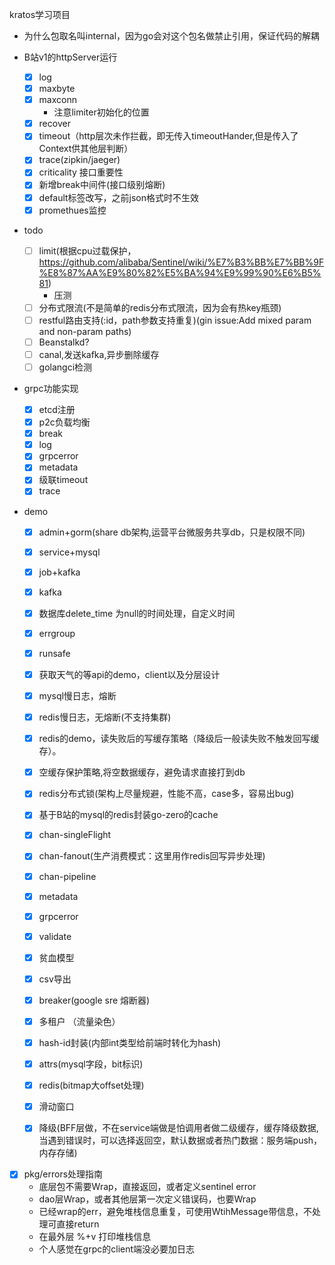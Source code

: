 kratos学习项目

- 为什么包取名叫internal，因为go会对这个包名做禁止引用，保证代码的解耦

- B站v1的httpServer运行
    - [x] log
    - [x] maxbyte
    - [x] maxconn
        - 注意limiter初始化的位置 
    - [x] recover
    - [x] timeout（http层次未作拦截，即无传入timeoutHander,但是传入了Context供其他层判断）
    - [x] trace(zipkin/jaeger)
    - [x] criticality 接口重要性
    - [x] 新增break中间件(接口级别熔断) 
    - [x] default标签改写，之前json格式时不生效
    - [x] promethues监控

- todo
    - [ ] limit(根据cpu过载保护，https://github.com/alibaba/Sentinel/wiki/%E7%B3%BB%E7%BB%9F%E8%87%AA%E9%80%82%E5%BA%94%E9%99%90%E6%B5%81)
        - 压测
    - [ ] 分布式限流(不是简单的redis分布式限流，因为会有热key瓶颈)
    - [ ] restful路由支持(:id，path参数支持重复)(gin issue:Add mixed param and non-param paths)
    - [ ] Beanstalkd?
    - [ ] canal,发送kafka,异步删除缓存
    - [ ] golangci检测
    
- grpc功能实现
    - [x] etcd注册
    - [x] p2c负载均衡
    - [x] break
    - [x] log
    - [x] grpcerror
    - [x] metadata
    - [x] 级联timeout
    - [x] trace
    
- demo
    - [x] admin+gorm(share db架构,运营平台微服务共享db，只是权限不同)
    - [x] service+mysql
    - [x] job+kafka
    - [x] kafka
    - [x] 数据库delete_time 为null的时间处理，自定义时间
    - [x] errgroup
    - [x] runsafe
    - [x] 获取天气的等api的demo，client以及分层设计
    - [x] mysql慢日志，熔断
    - [x] redis慢日志，无熔断(不支持集群)
    - [x] redis的demo，读失败后的写缓存策略（降级后一般读失败不触发回写缓存）。
    - [x] 空缓存保护策略,将空数据缓存，避免请求直接打到db
    - [x] redis分布式锁(架构上尽量规避，性能不高，case多，容易出bug)
    - [x] 基于B站的mysql的redis封装go-zero的cache
    - [x] chan-singleFlight
    - [x] chan-fanout(生产消费模式：这里用作redis回写异步处理)
    - [x] chan-pipeline
    - [x] metadata
    - [x] grpcerror
    - [x] validate
    - [x] 贫血模型
    - [x] csv导出
    - [x] breaker(google sre 熔断器)
    - [x] 多租户 （流量染色）
    - [x] hash-id封装(内部int类型给前端时转化为hash)
    - [x] attrs(mysql字段，bit标识)
    - [x] redis(bitmap大offset处理)
    - [x] 滑动窗口
    - [x] 降级(BFF层做，不在service端做是怕调用者做二级缓存，缓存降级数据,当遇到错误时，可以选择返回空，默认数据或者热门数据：服务端push，内存存储)

    
- [x]  pkg/errors处理指南
    - 底层包不需要Wrap，直接返回，或者定义sentinel error
    - dao层Wrap，或者其他层第一次定义错误码，也要Wrap
    - 已经wrap的err，避免堆栈信息重复，可使用WtihMessage带信息，不处理可直接return
    - 在最外层 %+v 打印堆栈信息
    - 个人感觉在grpc的client端没必要加日志